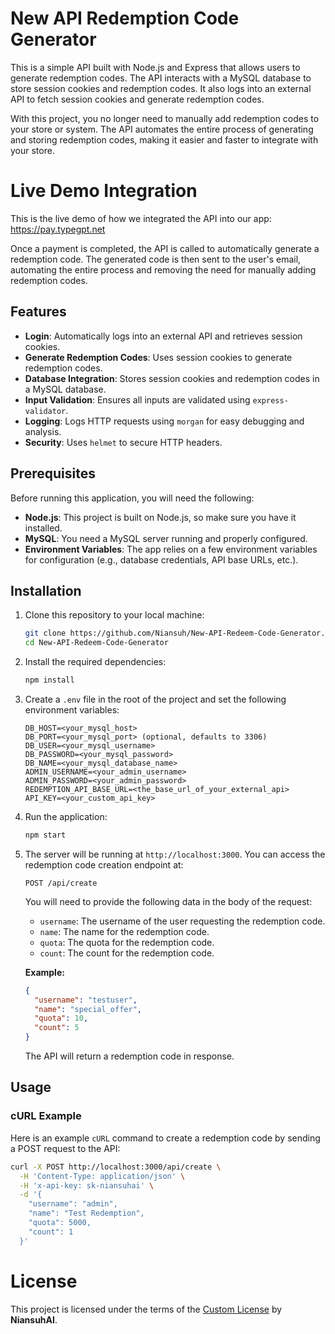 # New API Redemption Code Generator

This is a simple API built with Node.js and Express that allows users to generate redemption codes. The API interacts with a MySQL database to store session cookies and redemption codes. It also logs into an external API to fetch session cookies and generate redemption codes.

With this project, you no longer need to manually add redemption codes to your store or system. The API automates the entire process of generating and storing redemption codes, making it easier and faster to integrate with your store.

# Live Demo Integration

This is the live demo of how we integrated the API into our app: https://pay.typegpt.net

Once a payment is completed, the API is called to automatically generate a redemption code. The generated code is then sent to the user's email, automating the entire process and removing the need for manually adding redemption codes.

## Features

- **Login**: Automatically logs into an external API and retrieves session cookies.
- **Generate Redemption Codes**: Uses session cookies to generate redemption codes.
- **Database Integration**: Stores session cookies and redemption codes in a MySQL database.
- **Input Validation**: Ensures all inputs are validated using `express-validator`.
- **Logging**: Logs HTTP requests using `morgan` for easy debugging and analysis.
- **Security**: Uses `helmet` to secure HTTP headers.

## Prerequisites

Before running this application, you will need the following:

- **Node.js**: This project is built on Node.js, so make sure you have it installed.
- **MySQL**: You need a MySQL server running and properly configured.
- **Environment Variables**: The app relies on a few environment variables for configuration (e.g., database credentials, API base URLs, etc.).

## Installation

1. Clone this repository to your local machine:

    ```bash
    git clone https://github.com/Niansuh/New-API-Redeem-Code-Generator.git
    cd New-API-Redeem-Code-Generator
    ```

2. Install the required dependencies:

    ```bash
    npm install
    ```

3. Create a `.env` file in the root of the project and set the following environment variables:

    ```
    DB_HOST=<your_mysql_host>
    DB_PORT=<your_mysql_port> (optional, defaults to 3306)
    DB_USER=<your_mysql_username>
    DB_PASSWORD=<your_mysql_password>
    DB_NAME=<your_mysql_database_name>
    ADMIN_USERNAME=<your_admin_username>
    ADMIN_PASSWORD=<your_admin_password>
    REDEMPTION_API_BASE_URL=<the_base_url_of_your_external_api>
    API_KEY=<your_custom_api_key>
    ```

4. Run the application:

    ```bash
    npm start
    ```

5. The server will be running at `http://localhost:3000`. You can access the redemption code creation endpoint at:

    ```
    POST /api/create
    ```

    You will need to provide the following data in the body of the request:

    - `username`: The username of the user requesting the redemption code.
    - `name`: The name for the redemption code.
    - `quota`: The quota for the redemption code.
    - `count`: The count for the redemption code.

    **Example:**

    ```json
    {
      "username": "testuser",
      "name": "special_offer",
      "quota": 10,
      "count": 5
    }
    ```

    The API will return a redemption code in response.

## Usage

### cURL Example

Here is an example `cURL` command to create a redemption code by sending a POST request to the API:

```bash
curl -X POST http://localhost:3000/api/create \
  -H 'Content-Type: application/json' \
  -H 'x-api-key: sk-niansuhai' \
  -d '{
    "username": "admin",
    "name": "Test Redemption",
    "quota": 5000,
    "count": 1
  }'
```

# License

This project is licensed under the terms of the [Custom License](https://github.com/Niansuh/New-API-Redeem-Code-Generator/blob/main/LICENSE.md) by **NiansuhAI**.

